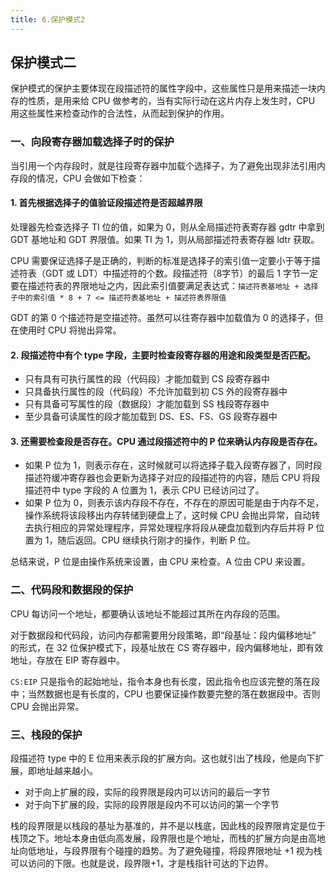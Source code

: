 ```yaml
---
title: 6.保护模式2
---
```


## 保护模式二

保护模式的保护主要体现在段描述符的属性字段中，这些属性只是用来描述一块内存的性质，是用来给 CPU 做参考的，当有实际行动在这片内存上发生时，CPU 用这些属性来检查动作的合法性，从而起到保护的作用。

### 一、向段寄存器加载选择子时的保护

当引用一个内存段时，就是往段寄存器中加载个选择子，为了避免出现非法引用内存段的情况，CPU 会做如下检查：

#### 1. 首先根据选择子的值验证段描述符是否超越界限

处理器先检查选择子 TI 位的值，如果为 0，则从全局描述符表寄存器 gdtr 中拿到 GDT 基地址和 GDT 界限值。如果 TI 为 1，则从局部描述符表寄存器 ldtr 获取。

CPU 需要保证选择子是正确的，判断的标准是选择子的索引值一定要小于等于描述符表（GDT 或 LDT）中描述符的个数。段描述符（8字节）的最后 1 字节一定要在描述符表的界限地址之内，因此索引值要满足表达式：`描述符表基地址 + 选择子中的索引值 * 8 + 7 <= 描述符表基地址 + 描述符表界限值`

GDT 的第 0 个描述符是空描述符。虽然可以往寄存器中加载值为 0 的选择子，但在使用时 CPU 将抛出异常。

#### 2. 段描述符中有个 type 字段，主要时检查段寄存器的用途和段类型是否匹配。

- 只有具有可执行属性的段（代码段）才能加载到 CS 段寄存器中
- 只具备执行属性的段（代码段）不允许加载到初 CS 外的段寄存器中
- 只有具备可写属性的段（数据段）才能加载到 SS 栈段寄存器中
- 至少具备可读属性的段才能加载到 DS、ES、FS、GS 段寄存器中

#### 3. 还需要检查段是否存在。CPU 通过段描述符中的 P 位来确认内存段是否存在。

- 如果 P 位为 1，则表示存在，这时候就可以将选择子载入段寄存器了，同时段描述符缓冲寄存器也会更新为选择子对应的段描述符的内容，随后 CPU 将段描述符中 type 字段的 A 位置为 1，表示 CPU 已经访问过了。
- 如果 P 位为 0，则表示该内存段不存在，不存在的原因可能是由于内存不足，操作系统将该段移出内存转储到硬盘上了，这时候 CPU 会抛出异常，自动转去执行相应的异常处理程序，异常处理程序将段从硬盘加载到内存后并将 P 位置为 1，随后返回。CPU 继续执行刚才的操作，判断 P 位。

总结来说，P 位是由操作系统来设置，由 CPU 来检查。A 位由 CPU 来设置。

### 二、代码段和数据段的保护

CPU 每访问一个地址，都要确认该地址不能超过其所在内存段的范围。

对于数据段和代码段，访问内存都需要用分段策略，即“段基址：段内偏移地址” 的形式，在 32 位保护模式下，段基址放在 CS 寄存器中，段内偏移地址，即有效地址，存放在 EIP 寄存器中。

`CS:EIP` 只是指令的起始地址，指令本身也有长度，因此指令也应该完整的落在段中；当然数据也是有长度的，CPU 也要保证操作数要完整的落在数据段中。否则 CPU 会抛出异常。

### 三、栈段的保护

段描述符 type 中的 E 位用来表示段的扩展方向。这也就引出了栈段，他是向下扩展，即地址越来越小。

- 对于向上扩展的段，实际的段界限是段内可以访问的最后一字节
- 对于向下扩展的段，实际的段界限是段内不可以访问的第一个字节

栈的段界限是以栈段的基址为基准的，并不是以栈底，因此栈的段界限肯定是位于栈顶之下。地址本身由低向高发展，段界限也是个地址，而栈的扩展方向是由高地址向低地址，与段界限有个碰撞的趋势。为了避免碰撞，将段界限地址 +1 视为栈可以访问的下限。也就是说，段界限+1，才是栈指针可达的下边界。
